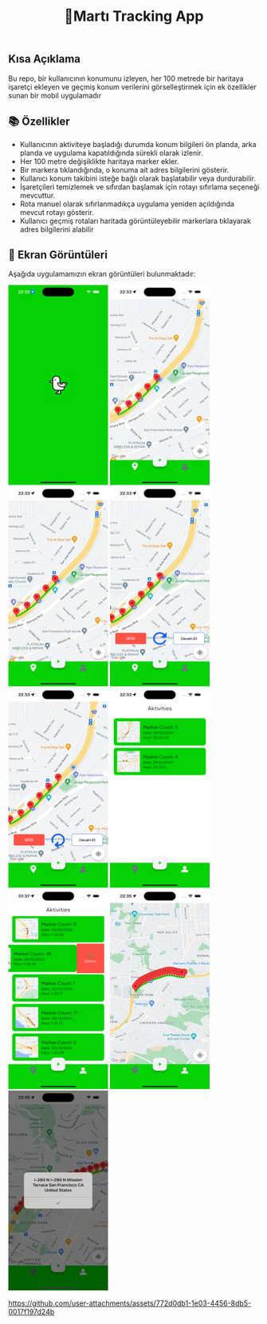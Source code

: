 <!DOCTYPE html>
<html lang="en">
<head>
  <meta charset="UTF-8">
  <meta name="viewport" content="width=device-width, initial-scale=1.0">
  <header>
    <h1>📱Martı Tracking App</h1>
  </header>
  <div class="container">
    <h2>Kısa Açıklama</h2>
    <p>Bu repo, bir kullanıcının konumunu izleyen, her 100 metrede bir haritaya işaretçi ekleyen ve geçmiş konum verilerini görselleştirmek için ek özellikler sunan bir mobil uygulamadır</p>
    <h2>📚 Özellikler</h2>
    <ul>
      <li>Kullanıcının aktiviteye başladığı durumda konum bilgileri ön planda, arka planda ve uygulama kapatıldığında sürekli olarak izlenir.</li>
      <li>Her 100 metre değişiklikte haritaya marker ekler.</li>
      <li>Bir markera tıklandığında, o konuma ait adres bilgilerini gösterir.</li>
      <li>Kullanıcı konum takibini isteğe bağlı olarak başlatabilir veya durdurabilir.</li>
      <li>İşaretçileri temizlemek ve sıfırdan başlamak için rotayı sıfırlama seçeneği mevcuttur.</li>
      <li>Rota manuel olarak sıfırlanmadıkça uygulama yeniden açıldığında mevcut rotayı gösterir.</li>
      <li>Kullanıcı geçmiş rotaları haritada görüntüleyebilir markerlara tıklayarak adres bilgilerini alabilir</li>
    </ul>
    <h2>📸 Ekran Görüntüleri</h2>
    <p>Aşağıda uygulamamızın ekran görüntüleri bulunmaktadır:</p>
<img src="preview/splash.png" width="200" height="400"> <img src="preview/home1.png" width="200" height="400"> <img src="preview/home1.png" width="200" height="400"> <img src="preview/home2.png" width="200" height="400"> <img src="preview/home3.png" width="200" height="400"> <img src="preview/home4.png" width="200" height="400"> <img src="preview/delete.png" width="200" height="400">  <img src="preview/home5.png" width="200" height="400"> <img src="preview/address.png" width="200" height="400"> 

https://github.com/user-attachments/assets/772d0db1-1e03-4456-8db5-0017f197d24b


  </div>
</body>
</html>

